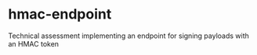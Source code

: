 # hmac-endpoint
Technical assessment implementing an endpoint for signing payloads with an HMAC token
